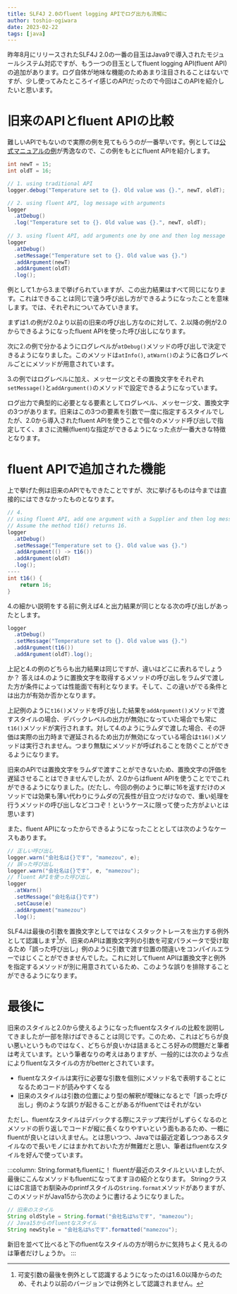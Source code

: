 ```yaml
---
title: SLF4J 2.0のfluent logging APIでログ出力も流暢に
author: toshio-ogiwara
date: 2023-02-22
tags: [java]
---
```

昨年8月にリリースされたSLF4J 2.0の一番の目玉はJava9で導入されたモジュールシステム対応ですが、もう一つの目玉としてfluent logging API(fluent API)の追加があります。ログ自体が地味な機能のためあまり注目されることはないですが、少し使ってみたところイイ感じのAPIだったので今回はこのAPIを紹介したいと思います。

# 旧来のAPIとfluent APIの比較
難しいAPIでもないので実際の例を見てもらうのが一番早いです。例としては[公式マニュアルの例](https://www.slf4j.org/manual.html#fluent)が秀逸なので、この例をもとにfluent APIを紹介します。

```java
int newT = 15;
int oldT = 16;

// 1. using traditional API
logger.debug("Temperature set to {}. Old value was {}.", newT, oldT);

// 2. using fluent API, log message with arguments
logger
  .atDebug()
  .log("Temperature set to {}. Old value was {}.", newT, oldT);
   
// 3. using fluent API, add arguments one by one and then log message
logger
  .atDebug()
  .setMessage("Temperature set to {}. Old value was {}.")
  .addArgument(newT)
  .addArgument(oldT)
  .log();
```

例として1.から3.まで挙げられていますが、この出力結果はすべて同じになります。これはできることは同じで違う呼び出し方ができるようになったことを意味します。では、それぞれについてみていきます。

まずは1.の例が2.0より以前の旧来の呼び出し方なのに対して、2.以降の例が2.0からできるようになったfluent APIを使った呼び出しになります。

次に2.の例で分かるようにログレベルが`atDebug()`メソッドの呼び出しで決定できるようになりました。このメソッドは`atInfo()`, `atWarn()`のように各ログレベルごとにメソッドが用意されています。

3.の例ではログレベルに加え、メッセージ文とその置換文字をそれぞれ`setMessage()`と`addArgument()`のメソッドで設定できるようになっています。

ログ出力で典型的に必要となる要素としてログレベル、メッセージ文、置換文字の3つがあります。旧来はこの3つの要素を引数で一度に指定するスタイルでしたが、2.0から導入されたfluent APIを使うことで個々のメソッド呼び出しで指定してく、まさに流暢(fluent)な指定ができるようになった点が一番大きな特徴となります。


# fluent APIで追加された機能
上で挙げた例は旧来のAPIでもできたことですが、次に挙げるものは今までは直接的にはできなかったものとなります。

```java
// 4.
// using fluent API, add one argument with a Supplier and then log message with one more argument.
// Assume the method t16() returns 16.
logger
  .atDebug()
  .setMessage("Temperature set to {}. Old value was {}.")
  .addArgument(() -> t16())
  .addArgument(oldT)
  .log();
----
int t16() {
    return 16;
}
```

4.の細かい説明をする前に例えば4.と出力結果が同じとなる次の呼び出しがあったとします。

```java
logger
  .atDebug()
  .setMessage("Temperature set to {}. Old value was {}.")
  .addArgument(t16())
  .addArgument(oldT).log();
```

上記と4.の例のどちらも出力結果は同じですが、違いはどこに表れるでしょうか？
答えは4.のように置換文字を取得するメソッドの呼び出しをラムダで渡した方が条件によっては性能面で有利となります。そして、この違いがでる条件とは出力が有効か否かとなります。

上記例のように`t16()`メソッドを呼び出した結果を`addArgument()`メソッドで渡すスタイルの場合、デバックレベルの出力が無効になっていた場合でも常に`t16()`メソッドが実行されます。対して4.のようにラムダで渡した場合、その評価は実際の出力時まで遅延されるため出力が無効になっている場合は`t16()`メソッドは実行されません。つまり無駄にメソッドが呼ばれることを防ぐことができるようになります。

旧来のAPIでは置換文字をラムダで渡すことができないため、置換文字の評価を遅延させることはできませんでしたが、2.0からはfluent APIを使うことででこれができるようになりました。(だたし、今回の例のように単に16を返すだけのメソッドでは効果も薄い代わりにラムダの冗長性が目立つだけなので、重い処理を行うメソッドの呼び出しなどココぞ！というケースに限って使った方がよいとは思います)

また、fluent APIになったからできるようになったこととしては次のようなケースもあります。

```java
// 正しい呼び出し
logger.warn("会社名は{}です", "mamezou", e);
// 誤った呼び出し
logger.warn("会社名は{}です", e, "mamezou");
// fluent APIを使った呼び出し
logger
  .atWarn()
  .setMessage("会社名は{}です")
  .setCause(e)
  .addArgument("mamezou")
  .log();
```

SLF4Jは最後の引数を置換文字としてではなくスタックトレースを出力する例外として認識します[^1]が、旧来のAPIは置換文字列の引数を可変パラメータで受け取るため「誤った呼び出し」例のように引数で渡す位置の間違いをコンパイルエラーではじくことができませんでした。これに対してfluent APIは置換文字と例外を指定するメソッドが別に用意されているため、このような誤りを排除することができるようになります。

[^1]: 可変引数の最後を例外として認識するようになったのは1.6.0以降からのため、それより以前のバージョンでは例外として認識されません。

# 最後に
旧来のスタイルと2.0から使えるようになったfluentなスタイルの比較を説明してきましたが一部を除けばできることは同じです。このため、これはどちらが良い悪いというものではなく、どちらが良いかは詰まるところ好みの問題だと筆者は考えています。という筆者なりの考えはありますが、一般的には次のような点によりfluentなスタイルの方がbetterとされています。

- fluentなスタイルは実行に必要な引数を個別にメソッド名で表明することになるためコードが読みやすくなる
- 旧来のスタイルは引数の位置により型の解釈が曖昧になるとで「誤った呼び出し」例のような誤りが起きることがあるがfluentではそれがない

ただし、fluentなスタイルはデバックする際にステップ実行がしずらくなるのとメソッドの折り返しでコードが縦に長くなりやすいという面もあるため、一概にfluentが良いとはいえません。とは思いつつ、Javaでは最近定着しつつあるスタイルなので長いモノにはまかれておいた方が無難だと思い、筆者はfluentなスタイルを好んで使っています。

:::column: String.formatもfluentに！
fluentが最近のスタイルといいましたが、最後にこんなメソッドもfluentになってますヨの紹介となります。
StringクラスにはC言語でお馴染みのprintfスタイルの`String.format`メソッドがありますが、このメソッドがJava15から次のように書けるようになりました。

```java
// 旧来のスタイル
String oldStyle = String.format("会社名は%sです", "mamezou");
// Java15からのfluentなスタイル
String newStyle = "会社名は%sです".formatted("mamezou");
```
新旧を並べて比べると下のfluentなスタイルの方が明らかに気持ちよく見えるのは筆者だけしょうか。
:::
